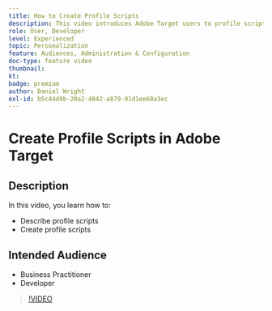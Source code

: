 ```yaml
---
title: How to Create Profile Scripts
description: This video introduces Adobe Target users to profile scripts. Watch this video if you are experienced with Adobe Target and want to learn the basics of using profile scripts to perform more specialized targeting or audience creation.
role: User, Developer
level: Experienced
topic: Personalization
feature: Audiences, Administration & Configuration
doc-type: feature video
thumbnail:
kt:
badge: premium
author: Daniel Wright
exl-id: b5c44d8b-20a2-4842-a879-91d1ee68a3ec
---
```

# Create Profile Scripts in Adobe Target

## Description

In this video, you learn how to:

* Describe profile scripts
* Create profile scripts

## Intended Audience

* Business Practitioner
* Developer

>[!VIDEO](https://video.tv.adobe.com/v/17394/?quality=12)

